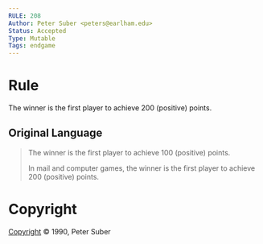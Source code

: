 ```yaml
---
RULE: 208
Author: Peter Suber <peters@earlham.edu>
Status: Accepted
Type: Mutable
Tags: endgame
---
```


# Rule

The winner is the first player to achieve 200 (positive) points.

## Original Language

>The winner is the first player to achieve 100 (positive) points.
>
>In mail and computer games, the winner is the first player to achieve 200 (positive) points.

# Copyright

[Copyright](http://legacy.earlham.edu/~peters/copyrite.htm) © 1990, Peter Suber

